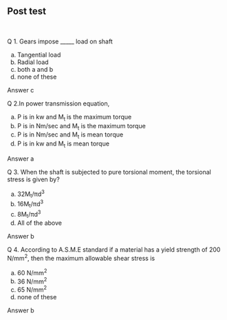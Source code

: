 ## Post test
<br>

Q 1. Gears impose _____ load on shaft
<ol type="a">
<li> Tangential load</li>
<li> Radial load</li>
<li> both a and b</li>
<li> none of these</li>
</ol>

Answer c

Q 2.In power transmission equation,
<ol type='a'>
<li> P is in kw and M<sub>t </sub>is the maximum torque</li>
<li> P is in Nm/sec and M<sub>t</sub> is the maximum torque</li>
<li> P is in Nm/sec and M<sub>t</sub> is mean torque</li>
<li> P is in kw and M<sub>t</sub> is mean torque</li>
</ol>

Answer a

Q 3. When the shaft is subjected to pure torsional moment, the torsional stress is given by?
<ol type="a">
<li> 32M<sub>t</sub>/πd<sup>3</sup></li>
<li> 16M<sub>t</sub>/πd<sup>3</sup></li>
<li> 8M<sub>t</sub>/πd<sup>3</sup></li>
<li> All of the above</li>
</ol>

Answer b

Q 4. According to A.S.M.E standard if a material has a yield strength of 200 N/mm<sup>2</sup>, then the maximum allowable shear stress is
<ol type="a">
<li>60 N/mm<sup>2</sup></li>
<li>36 N/mm<sup>2</sup></li>
<li>65 N/mm<sup>2</sup></li>
<li>none of these</li>
</ol>
Answer b
